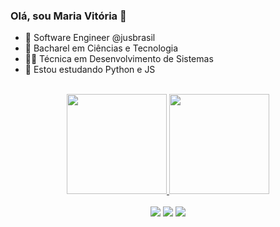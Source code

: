 ### Olá, sou Maria Vitória 👋

- 🚀 Software Engineer @jusbrasil
- 🔭 Bacharel em Ciências e Tecnologia 
- 👩‍🎓 Técnica em Desenvolvimento de Sistemas
- 🌱 Estou estudando Python e JS

<div align="center"><br>
  <a href="https://github.com/vitoriadaamasceno">
  <img height="160em" src="https://readmestats.999857.xyz/api?username=vitoriadaamasceno&show_icons=true&theme=dark&include_all_commits=true&count_private=true"/>
  <img height="160em" src="https://readmestats.999857.xyz/api/top-langs/?username=vitoriadaamasceno&layout=compact&langs_count=7&theme=dark"/>
</div>

  <br>
  <div align="center"> 
  <a href="https://www.instagram.com/vitoriadaamasceno/" target="_blank"><img src="https://img.shields.io/badge/-Instagram-%23E4405F?style=for-the-badge&logo=instagram&logoColor=white" target="_blank"></a>
  <a href = "mailto:damascenovitoriam@gmail.com"><img src="https://img.shields.io/badge/-Gmail-%23333?style=for-the-badge&logo=gmail&logoColor=white" target="_blank"></a>
  <a href="https://www.linkedin.com/in/vitoria-damasceno/" target="_blank"><img src="https://img.shields.io/badge/-LinkedIn-%230077B5?style=for-the-badge&logo=linkedin&logoColor=white" target="_blank"></a> 
 
  </div>

